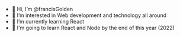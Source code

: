 - 👋 Hi, I’m @francisGolden
- 👀 I’m interested in Web development and technology all around
- 🌱 I’m currently learning React
- 🎯 I'm going to learn React and Node by the end of this year (2022)

<!---
francisGolden/francisGolden is a ✨ special ✨ repository because its `README.md` (this file) appears on your GitHub profile.
You can click the Preview link to take a look at your changes.
--->

